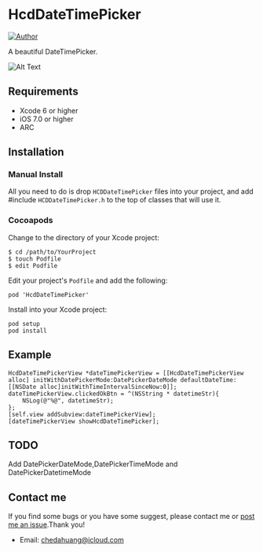 # HcdDateTimePicker
<!-- [![Version](https://img.shields.io/cocoapods/v/HcdCachePlayer.svg?style=flat)](http://cocoapods.org/pods/HcdCachePlayer)
[![License](https://img.shields.io/github/license/Jvaeyhcd/HcdDateTimePicker.svg)](http://cocoapods.org/pods/HcdDateTimePicker)
[![Platform](https://img.shields.io/cocoapods/p/HcdCachePlayer.svg)](http://cocoapods.org/pods/HcdCachePlayer)
[![Tag](https://img.shields.io/github/tag/Jvaeyhcd/HcdCachePlayer.svg
)](http://cocoapods.org/pods/HcdCachePlayer)
[![Travis CI](https://api.travis-ci.org/Jvaeyhcd/HcdCachePlayer.svg?branch=master)](https://travis-ci.org/Jvaeyhcd/HcdCachePlayer) -->
[![Author](https://img.shields.io/badge/author-Jvaeyhcd-f07c3d.svg)](http://www.jvaeyhcd.cc)

A beautiful DateTimePicker.

![Alt Text](https://github.com/Jvaeyhcd/HcdDateTimePicker/blob/master/screen.gif?raw=true)

## Requirements
* Xcode 6 or higher
* iOS 7.0 or higher
* ARC

## Installation

### Manual Install
All you need to do is drop `HCDDateTimePicker` files into your project, and add #include `HCDDateTimePicker.h` to the top of classes that will use it.

### Cocoapods
Change to the directory of your Xcode project:
```
$ cd /path/to/YourProject
$ touch Podfile
$ edit Podfile
```
Edit your project's `Podfile` and add the following:
```
pod 'HcdDateTimePicker'
```
Install into your Xcode project:
```
pod setup
pod install
```

## Example
```
HcdDateTimePickerView *dateTimePickerView = [[HcdDateTimePickerView alloc] initWithDatePickerMode:DatePickerDateMode defaultDateTime:[[NSDate alloc]initWithTimeIntervalSinceNow:0]];
dateTimePickerView.clickedOkBtn = ^(NSString * datetimeStr){
    NSLog(@"%@", datetimeStr);
};
[self.view addSubview:dateTimePickerView];
[dateTimePickerView showHcdDateTimePicker];
```

## TODO
Add DatePickerDateMode,DatePickerTimeMode and DatePickerDatetimeMode

## Contact me
If you find some bugs or you have some suggest, please contact me or [post me an issue](https://github.com/Jvaeyhcd/HcdDateTimePicker/issues/new).Thank you!
* Email: chedahuang@icloud.com
